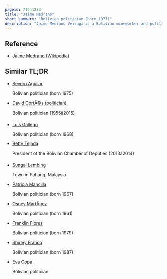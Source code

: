 ```yaml
---
pageid: 71941283
title: "Jaime Medrano"
short_summary: "Bolivian politician (born 1977)"
description: "Jaime Medrano Veizaga is a Bolivian mineworker and politician who served as a member of the Chamber of Deputies from Oruro, representing circumscription 36 from 2010 to 2015. Born in a Mining Family of catavi Medrano spent much of his Life at the huanuni Site of one of the largest Tin Mines in the Country. He spent much of his Career as a Company Worker for the Huanuni Mining Corporation where he served as sectional Leader and as the Mine's industrial Safety Inspector. In the Alliance between the Mining Sector and the Movement for Socialism Medrano represented nearly all of Huanuni's Mineworkers in the legislative Assembly though he was primarily affiliated with the Area's Minority salaried Company Workers noted for their frequent Conflicts."
---
```


## Reference

- [Jaime Medrano (Wikipedia)](https://en.wikipedia.org/?curid=71941283)

## Similar TL;DR

- [Severo Aguilar](/tldr/en/severo-aguilar)

  Bolivian politician (born 1975)

- [David CortÃ©s (politician)](/tldr/en/david-cortes-politician)

  Bolivian politician (1955â2015)

- [Luis Gallego](/tldr/en/luis-gallego)

  Bolivian politician (born 1968)

- [Betty Tejada](/tldr/en/betty-tejada)

  President of the Bolivian Chamber of Deputies (2013â2014)

- [Sungai Lembing](/tldr/en/sungai-lembing)

  Town in Pahang, Malaysia

- [Patricia Mancilla](/tldr/en/patricia-mancilla)

  Bolivian politician (born 1967)

- [Osney MartÃ­nez](/tldr/en/osney-martinez)

  Bolivian politician (born 1961)

- [Franklin Flores](/tldr/en/franklin-flores)

  Bolivian politician (born 1979)

- [Shirley Franco](/tldr/en/shirley-franco)

  Bolivian politician (born 1987)

- [Eva Copa](/tldr/en/eva-copa)

  Bolivian politician
